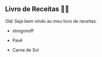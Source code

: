 ## Livro de Receitas :man_cook:

Olá! Seja bem vindo ao meu livro de receitas.



- strogonoff 

- Pavê

- Carne de Sol

  

  
